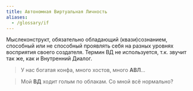 ```yaml
---
title: Автономная Виртуальная Личность
aliases:
  - /glossary/if
---
```

Мыслеконструкт, обязательно обладающий (квази)сознанием, способный или не способный проявлять себя на разных уровнях восприятия своего создателя. Термин ВД не используется, т.к. звучит так же, как и Внутренний Диалог.

> У нас богатая конфа, много хостов, много **АВЛ**...

> Мой **ВД** ходит голым по облакам. Со мной всё нормально?
